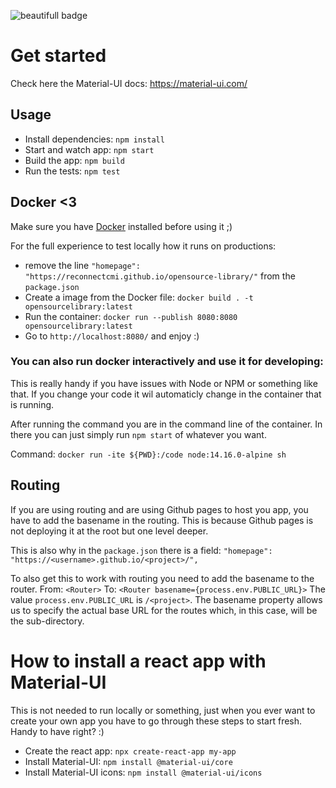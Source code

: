 ![beautifull badge](https://github.com/ReconnectCMI/search-bar/actions/workflows/build-deploy.yml/badge.svg?branch=main)
# Get started
Check here the Material-UI docs: https://material-ui.com/
## Usage

- Install dependencies: ```npm install```
- Start and watch app: ```npm start```
- Build the app: ```npm build```
- Run the tests: ```npm test```

## Docker <3
Make sure you have [Docker](https://www.docker.com/get-started) installed before using it ;)

For the full experience to test locally how it runs on productions:
- remove the line ```"homepage": "https://reconnectcmi.github.io/opensource-library/"``` from the ```package.json```
- Create a image from the Docker file: ```docker build . -t opensourcelibrary:latest```
- Run the container: ```docker run --publish 8080:8080 opensourcelibrary:latest```
- Go to ```http://localhost:8080/``` and enjoy :)

### You can also run docker interactively and use it for developing:
This is really handy if you have issues with Node or NPM or something like that.
If you change your code it wil automaticly change in the container that is running.

After running the command you are in the command line of the container. In there you can just simply run ```npm start``` of whatever you want.

Command: ```docker run -ite ${PWD}:/code node:14.16.0-alpine sh```

## Routing
If you are using routing and are using Github pages to host you app, you have to add the basename in the routing. This is because Github pages is not deploying it at the root but one level deeper.

This is also why in the ```package.json``` there is a field:
```"homepage": "https://<username>.github.io/<project>/",```

To also get this to work with routing you need to add the basename to the router.
From:
```<Router>```
To:
```<Router basename={process.env.PUBLIC_URL}>```
The value ```process.env.PUBLIC_URL``` is ```/<project>```. The basename property allows us to specify the actual base URL for the routes which, in this case, will be the sub-directory. 

# How to install a react app with Material-UI
This is not needed to run locally or something, just when you ever want to create your own app you have to go through these steps to start fresh. Handy to have right? :)

- Create the react app: ```npx create-react-app my-app```
- Install Material-UI: ```npm install @material-ui/core```
- Install Material-UI icons: ```npm install @material-ui/icons```
